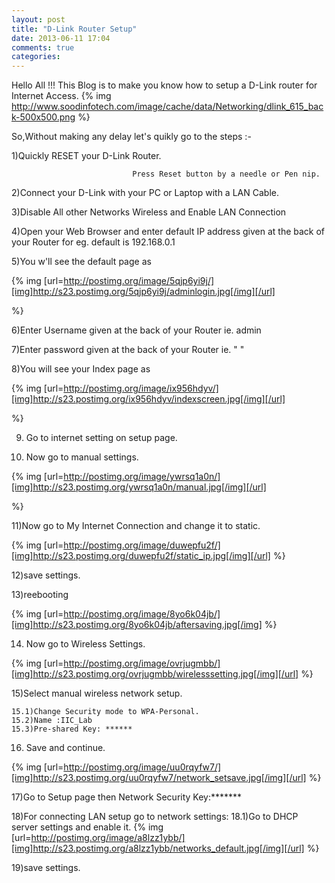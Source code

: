 ```yaml
---
layout: post
title: "D-Link Router Setup"
date: 2013-06-11 17:04
comments: true
categories: 
---
```


Hello All !!! This Blog is to make you know how to setup a D-Link router for Internet Access.
{% img http://www.soodinfotech.com/image/cache/data/Networking/dlink_615_back-500x500.png %}

So,Without making any delay let's  quikly go to the steps :-
 
1)Quickly RESET your D-Link Router.
                        
                               Press Reset button by a needle or Pen nip.
2)Connect your D-Link with your PC or Laptop with a LAN Cable.

3)Disable All other Networks Wireless and Enable LAN Connection

4)Open your Web Browser and enter default IP address given at the back of your Router for eg. default is 192.168.0.1

5)You w'll see the default page as

{% img [url=http://postimg.org/image/5qjp6yi9j/][img]http://s23.postimg.org/5qjp6yi9j/adminlogin.jpg[/img][/url]

 %}

6)Enter Username given at the back of your Router ie. admin

7)Enter password given at the back of your Router ie. " "

8)You will see your Index page as

{% img [url=http://postimg.org/image/ix956hdyv/][img]http://s23.postimg.org/ix956hdyv/indexscreen.jpg[/img][/url]


 %}

9) Go to internet setting on setup page.

10) Now go to manual settings.

{% img [url=http://postimg.org/image/ywrsq1a0n/][img]http://s23.postimg.org/ywrsq1a0n/manual.jpg[/img][/url]

 %}

11)Now go to My Internet Connection and change it to static.

{% img [url=http://postimg.org/image/duwepfu2f/][img]http://s23.postimg.org/duwepfu2f/static_ip.jpg[/img][/url] %}

12)save settings.

13)reebooting

{% img [url=http://postimg.org/image/8yo6k04jb/][img]http://s23.postimg.org/8yo6k04jb/aftersaving.jpg[/img] %}

14) Now go to Wireless Settings.

{% img [url=http://postimg.org/image/ovrjugmbb/][img]http://s23.postimg.org/ovrjugmbb/wirelesssetting.jpg[/img][/url] %}

15)Select manual wireless network setup.

    15.1)Change Security mode to WPA-Personal.
    15.2)Name :IIC_Lab
    15.3)Pre-shared Key: ******
16) Save and continue.

{% img 
[url=http://postimg.org/image/uu0rqyfw7/][img]http://s23.postimg.org/uu0rqyfw7/network_setsave.jpg[/img][/url] %}

17)Go to Setup page then Network Security Key:*******

18)For connecting LAN setup go to network settings:
    18.1)Go to DHCP server settings and enable it.
    {% img [url=http://postimg.org/image/a8lzz1ybb/][img]http://s23.postimg.org/a8lzz1ybb/networks_default.jpg[/img][/url] %}

19)save settings.
